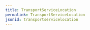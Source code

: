 ```yaml
---
title: TransportServiceLocation
permalink: TransportServiceLocation
jsonid: transportservicelocation
---
```

